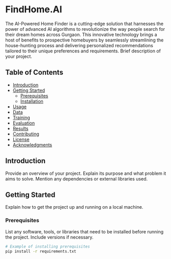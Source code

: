 # FindHome.AI
The AI-Powered Home Finder is a cutting-edge solution that harnesses the power of advanced AI algorithms to revolutionize the way people search for their dream homes across Gurgaon. This innovative technology brings a host of benefits to prospective homebuyers by seamlessly streamlining the house-hunting process and delivering personalized recommendations tailored to their unique preferences and requirements.
Brief description of your project.

## Table of Contents
- [Introduction](#introduction)
- [Getting Started](#getting-started)
  - [Prerequisites](#prerequisites)
  - [Installation](#installation)
- [Usage](#usage)
- [Data](#data)
- [Training](#training)
- [Evaluation](#evaluation)
- [Results](#results)
- [Contributing](#contributing)
- [License](#license)
- [Acknowledgments](#acknowledgments)

## Introduction

Provide an overview of your project. Explain its purpose and what problem it aims to solve. Mention any dependencies or external libraries used.

## Getting Started

Explain how to get the project up and running on a local machine.

### Prerequisites

List any software, tools, or libraries that need to be installed before running the project. Include versions if necessary.

```bash
# Example of installing prerequisites
pip install -r requirements.txt

